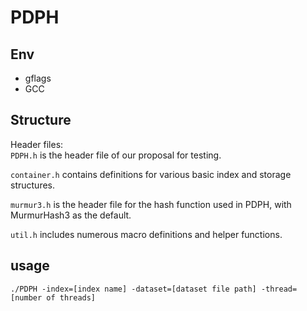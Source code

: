 # PDPH

## Env

- gflags
- GCC

## Structure

Header files:  
`PDPH.h` is the header file of our proposal for testing.

`container.h` contains definitions for various basic index and storage structures.

`murmur3.h` is the header file for the hash function used in PDPH, with MurmurHash3 as the default.

`util.h` includes numerous macro definitions and helper functions.


## usage

```
./PDPH -index=[index name] -dataset=[dataset file path] -thread=[number of threads]
```

